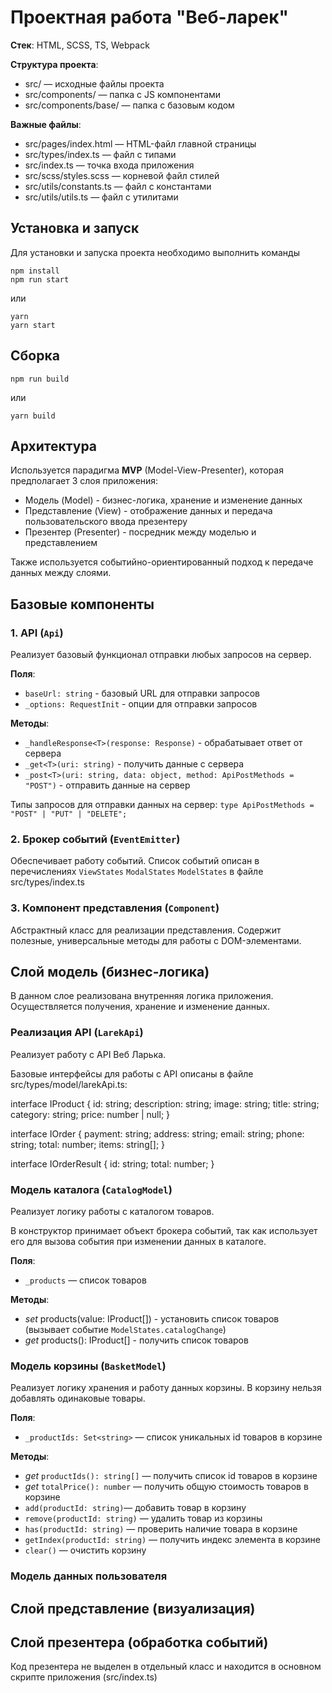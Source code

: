 # Проектная работа "Веб-ларек"

**Стек**: HTML, SCSS, TS, Webpack

**Структура проекта**:
- src/ — исходные файлы проекта
- src/components/ — папка с JS компонентами
- src/components/base/ — папка с базовым кодом

**Важные файлы**:
- src/pages/index.html — HTML-файл главной страницы
- src/types/index.ts — файл с типами
- src/index.ts — точка входа приложения
- src/scss/styles.scss — корневой файл стилей
- src/utils/constants.ts — файл с константами
- src/utils/utils.ts — файл с утилитами

## Установка и запуск
Для установки и запуска проекта необходимо выполнить команды

```
npm install
npm run start
```

или

```
yarn
yarn start
```
## Сборка

```
npm run build
```

или

```
yarn build
```

## Архитектура
Используется парадигма **MVP** (Model-View-Presenter), которая предполагает 3 слоя приложения:
- Модель (Model) - бизнес-логика, хранение и изменение данных
- Представление (View) - отображение данных и передача пользовательского ввода презентеру
- Презентер (Presenter) - посредник между моделью и представлением

Также используется событийно-ориентированный подход к передаче данных между слоями.

## Базовые компоненты

### 1. API (``Api``)
Реализует базовый функционал отправки любых запросов на сервер.

**Поля**:
- ``baseUrl: string`` - базовый URL для отправки запросов
- ``_options: RequestInit`` - опции для отправки запросов

**Методы**:
- ``_handleResponse<T>(response: Response)`` - обрабатывает ответ от сервера
- ``_get<T>(uri: string)`` - получить данные с сервера
- ``_post<T>(uri: string, data: object, method: ApiPostMethods = "POST")`` - отправить данные на сервер

Типы запросов для отправки данных на сервер: ``type ApiPostMethods = "POST" | "PUT" | "DELETE";``

### 2. Брокер событий (``EventEmitter``)
Обеспечивает работу событий. 
Список событий описан в перечислениях ``ViewStates`` ``ModalStates`` ``ModelStates`` в файле src/types/index.ts


### 3. Компонент представления (``Component``)
Абстрактный класс для реализации представления. Содержит полезные, универсальные методы для работы с DOM-элементами.



## Слой модель (бизнес-логика)
В данном слое реализована внутренняя логика приложения. Осуществляется получения, хранение и изменение данных.

### Реализация API (``LarekApi``)
Реализует работу с API Веб Ларька.

Базовые интерфейсы для работы с API описаны в файле src/types/model/larekApi.ts: 

interface IProduct {
    id: string;
    description: string;
    image: string;
    title: string;
    category: string;
    price: number | null;
}


interface IOrder {
    payment: string;
    address: string;
    email: string;
    phone: string;
    total: number;
    items: string[];
}

interface IOrderResult {
    id: string;
    total: number;
}

### Модель каталога (``CatalogModel``)
Реализует логику работы с каталогом товаров.

В конструктор принимает объект брокера событий, так как использует его для вызова события при изменении данных в каталоге.

**Поля**:
- ``_products`` — список товаров

**Методы**:
- *set* products(value: IProduct[]) - установить список товаров (вызывает событие ``ModelStates.catalogChange``)
- *get* products(): IProduct[] - получить список товаров

### Модель корзины (``BasketModel``)
Реализует логику хранения и работу данных корзины. В корзину нельзя добавлять одинаковые товары.

**Поля**:
- ``_productIds: Set<string>`` — список уникальных id товаров в корзине

**Методы**:
- *get* ``productIds(): string[]`` — получить список id товаров в корзине
- *get* ``totalPrice(): number`` — получить общую стоимость товаров в корзине
- ``add(productId: string)``— добавить товар в корзину
- ``remove(productId: string)`` — удалить товар из корзины
- ``has(productId: string)`` — проверить наличие товара в корзине
- ``getIndex(productId: string)`` — получить индекс элемента в корзине
- ``clear()`` — очистить корзину


### Модель данных пользователя



## Слой представление (визуализация)

## Слой презентера (обработка событий)
Код презентера не выделен в отдельный класс и находится в основном скрипте приложения (src/index.ts)

